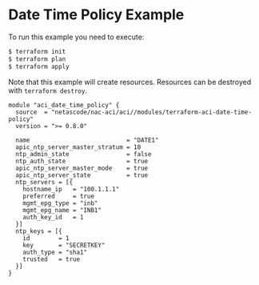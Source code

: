 <!-- BEGIN_TF_DOCS -->
# Date Time Policy Example

To run this example you need to execute:

```bash
$ terraform init
$ terraform plan
$ terraform apply
```

Note that this example will create resources. Resources can be destroyed with `terraform destroy`.

```hcl
module "aci_date_time_policy" {
  source  = "netascode/nac-aci/aci//modules/terraform-aci-date-time-policy"
  version = ">= 0.8.0"

  name                           = "DATE1"
  apic_ntp_server_master_stratum = 10
  ntp_admin_state                = false
  ntp_auth_state                 = true
  apic_ntp_server_master_mode    = true
  apic_ntp_server_state          = true
  ntp_servers = [{
    hostname_ip   = "100.1.1.1"
    preferred     = true
    mgmt_epg_type = "inb"
    mgmt_epg_name = "INB1"
    auth_key_id   = 1
  }]
  ntp_keys = [{
    id        = 1
    key       = "SECRETKEY"
    auth_type = "sha1"
    trusted   = true
  }]
}
```
<!-- END_TF_DOCS -->